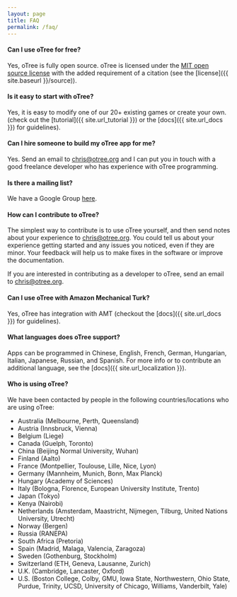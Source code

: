 ```yaml
---
layout: page
title: FAQ
permalink: /faq/
---
```


#### Can I use oTree for free?

Yes, oTree is fully open source.
oTree is licensed under the
 <a href="http://opensource.org/licenses/MIT" target="_blank">MIT open source license</a>
 with the added requirement of a citation (see the [license]({{ site.baseurl }}/source)).

#### Is it easy to start with oTree?

Yes, it is easy to modify one of our 20+ existing games or create your own.
(check out the [tutorial]({{ site.url_tutorial }}) or the [docs]({{ site.url_docs }}) for guidelines).

#### Can I hire someone to build my oTree app for me?

Yes. Send an email to chris@otree.org and I can put you in touch with
a good freelance developer who has experience with oTree programming.

#### Is there a mailing list?

We have a Google Group [here](https://groups.google.com/forum/#!forum/otree).

#### How can I contribute to oTree?

The simplest way to contribute is to use oTree yourself,
and then send notes about your experience to chris@otree.org.
You could tell us about your experience getting started and any issues you noticed,
even if they are minor. Your feedback will help us to make fixes in the software or improve the documentation.

If you are interested in contributing as a developer to oTree, send an email to chris@otree.org.

#### Can I use oTree with Amazon Mechanical Turk?

Yes, oTree has integration with AMT
(checkout the [docs]({{ site.url_docs }}) for guidelines).

#### What languages does oTree support?

Apps can be programmed in Chinese, English, French, German, Hungarian, Italian, Japanese, Russian, and Spanish.
For more info or to contribute an additional language, see the [docs]({{ site.url_localization }}).

#### Who is using oTree?

We have been contacted by people in the following countries/locations who are using oTree:

- Australia (Melbourne, Perth, Queensland)
- Austria (Innsbruck, Vienna)
- Belgium (Liege)
- Canada (Guelph, Toronto)
- China (Beijing Normal University, Wuhan)
- Finland (Aalto)
- France (Montpellier, Toulouse, Lille, Nice, Lyon)
- Germany (Mannheim, Munich, Bonn, Max Planck)
- Hungary (Academy of Sciences)
- Italy (Bologna, Florence, European University Institute, Trento)
- Japan (Tokyo)
- Kenya (Nairobi)
- Netherlands (Amsterdam, Maastricht, Nijmegen, Tilburg, United Nations University, Utrecht)
- Norway (Bergen)
- Russia (RANEPA)
- South Africa (Pretoria)
- Spain (Madrid, Malaga, Valencia, Zaragoza)
- Sweden (Gothenburg, Stockholm)
- Switzerland (ETH, Geneva, Lausanne, Zurich)
- U.K. (Cambridge, Lancaster, Oxford)
- U.S. (Boston College, Colby, GMU, Iowa State, Northwestern, Ohio State, Purdue, Trinity, UCSD, University of Chicago, Williams, Vanderbilt, Yale)